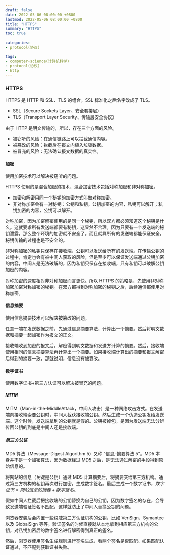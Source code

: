 ```yaml
---
draft: false
date: 2022-05-06 08:00:00 +0800
lastmod: 2022-05-06 08:00:00 +0800
title: "HTTPS"
summary: "HTTPS"
toc: true

categories:
- protocol(协议)

tags:
- computer-science(计算机科学)
- protocol(协议)
- http
---
```


### HTTPS

HTTPS 是 HTTP 和 SSL、TLS 的组合。SSL 标准化之后名字改成了 TLS。

- SSL（Secure Sockets Layer、安全套接层）
- TLS（Transport Layer Security、传输层安全协议）

由于 HTTP 是明文传输的，所以，存在三个方面的风险。

- 被窃听的风险：在通信链路上可以拦截通信内容。
- 被篡改的风险：拦截后在报文内植入垃圾数据。
- 被冒充的风险：无法确认报文数据的真实性。

[//]: # (<div style="text-align: center; margin: 5px auto">)

[//]: # (<img src="/image/computer-science/protocol/http/https.drawio.png">)

[//]: # (</div>)

#### 加密

使用加密技术可以解决被窃听的问题。

HTTPS 使用的是混合加密的技术，混合加密技术包括对称加密和非对称加密。

- 加密和解密用同一个秘钥的加密方式叫做对称加密。
- 非对称加密会有一对秘钥：公钥和私钥。公钥加密的内容，私钥可以解开；私钥加密的内容，公钥可以解开。

对称加密，因为加密解密使用的是同一个秘钥，所以双方都必须知道这个秘钥是什么。这就要求所有发送端都要有秘钥，这显然不合理。因为只要有一个发送端的秘钥泄露，那么整个环境的加密就不安全了。而且就算所有的发送端都能保证安全，秘钥传输的过程也是不安全的。

非对称加密的私钥只保存在接收端，公钥可以发送给所有的发送端。在传输公钥的过程中，肯定也会有被中间人获取的风险，但是至少可以保证发送端通过公钥加密的内容，中间人是无法破解的，因为私钥只保存在接收端，只有私钥可以破解公钥加密的内容。

对称加密的速度相对非对称加密而言更快。所以 HTTPS 的策略是，先使用非对称加密加密对称加密的秘钥。在双方都得到对称加密的秘钥之后，后续通信都使用对称加密。

#### 信息摘要

使用信息摘要技术可以解决被篡改的问题。

任意一端在发送数据之前，先通过信息摘要算法，计算出一个摘要。然后将明文数据和摘要一起加密作为报文的正文。

接收端收到加密的报文后，解密得到明文数据和发送方计算的摘要。然后，接收端使用相同的信息摘要算法再计算出一个摘要。如果接收端计算出的摘要和报文解密后得到的摘要一致，那就说明，信息没有被篡改。

#### 数字证书

使用数字证书+第三方认证可以解决被冒充的问题。

##### MITM

MITM（Man-in-the-MiddleAttack，中间人攻击）是一种网络攻击方式。在发送端向接收端索要公钥时，中间人截获接收端公钥。然后生成一个伪造公钥发给发送端。这个时候，发送端拿到的公钥就是假的。公钥被掉包，是因为发送端无法分辨传回公钥的到底是中间人还是接收端。

##### 第三方认证

MD5 算法（Message-Digest Algorithm 5）又称 "信息-摘要算法 5"。MD5 本身并不是一个加密算法，因为数据经过 MD5 之后，是无法通过解密的手段得到原始信息的。

将网站的信息（关键是公钥）通过 MD5 计算摘要后，将摘要交给第三方机构。通过第三方机构的私钥再次进行加密，生成数字签名。最后生成一个数字证书，$数字证书 = 网站信息的摘要 + 数字签名$。

假如中间人拦截后把接收端的公钥替换为自己的公钥，因为数字签名的存在，会导致发送端验证签名不匹配，这样就防止了中间人替换公钥的问题。

浏览器安装后会内置一些权威第三方认证机构的公钥，比如 VeriSign、Symantec 以及 GlobalSign 等等。验证签名的时候直接就从本地拿到相应第三方机构的公钥，对私钥加密后的数字签名进行解密得到真正的签名。

然后，浏览器使用签名生成规则进行签名生成，看两个签名是否匹配。如果匹配认证通过，不匹配则获取证书失败。